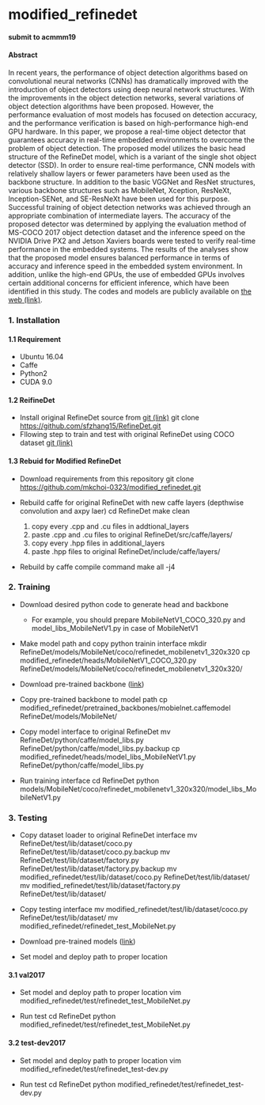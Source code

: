 # modified_refinedet

#### submit to acmmm19

#### Abstract
In recent years, the performance of object detection algorithms based on convolutional neural networks (CNNs) has dramatically improved with the introduction of object detectors using deep neural network structures. With the improvements in the object detection networks, several variations of object detection algorithms have been proposed. However, the performance evaluation of most models has focused on detection accuracy, and the performance verification is based on high-performance high-end GPU hardware. In this paper, we propose a real-time object detector that guarantees accuracy in real-time embedded environments to overcome the problem of object detection. The proposed model utilizes the basic head structure of the RefineDet model, which is a variant of the single shot object detector (SSD). In order to ensure real-time performance, CNN models with relatively shallow layers or fewer parameters have been used as the backbone structure. In addition to the basic VGGNet and ResNet structures, various backbone structures such as MobileNet, Xception, ResNeXt, Inception-SENet, and SE-ResNeXt have been used for this purpose. Successful training of object detection networks was achieved through an appropriate combination of intermediate layers. The accuracy of the proposed detector was determined by applying the evaluation method of MS-COCO 2017 object detection dataset and the inference speed on the NVIDIA Drive PX2 and Jetson Xaviers boards were tested to verify real-time performance in the embedded systems. The results of the analyses show that the proposed model ensures balanced performance in terms of accuracy and inference speed in the embedded system environment. In addition, unlike the high-end GPUs, the use of embedded GPUs involves certain additional concerns for efficient inference, which have been identified in this study. The codes and models are publicly available on [the web (link)](https://github.com/mkchoi-0323/modified_refinedet/).

### 1. Installation

#### 1.1 Requirement
- Ubuntu 16.04
- Caffe
- Python2
- CUDA 9.0

#### 1.2 ReifineDet
- Install original RefineDet source from [git (link)](https://github.com/sfzhang15/RefineDet)
  git clone https://github.com/sfzhang15/RefineDet.git
- Fllowing step to train and test with original RefineDet using COCO dataset [git (link)](http://cocodataset.org/#home)

#### 1.3 Rebuid for Modified RefineDet
- Download requirements from this repository
  git clone https://github.com/mkchoi-0323/modified_refinedet.git

- Rebuild caffe for original RefineDet with new caffe layers (depthwise convolution and axpy laer)
  cd RefineDet
  make clean
  1. copy every .cpp and .cu files in addtional_layers
  2. paste .cpp and .cu files to original RefineDet/src/caffe/layers/
  3. copy every .hpp files in additional_layers
  4. paste .hpp files to original RefineDet/include/caffe/layers/

- Rebuild by caffe compile command
  make all -j4

### 2. Training
- Download desired python code to generate head and backbone
  * For example, you should prepare MobileNetV1_COCO_320.py and model_libs_MobileNetV1.py in case of MobileNetV1

- Make model path and copy python trainin interface
  mkdir RefineDet/models/MobileNet/coco/refinedet_mobilenetv1_320x320
  cp modified_refinedet/heads/MobileNetV1_COCO_320.py RefineDet/models/MobileNet/coco/refinedet_mobilenetv1_320x320/

- Download pre-trained backbone ([link](https://drive.google.com/drive/folders/1yMk-NwEisESKt6c8emIvmi1SCYFI0VbJ?usp=sharing))

- Copy pre-trained backbone to model path
  cp modified_refinedet/pretrained_backbones/mobielnet.caffemodel RefineDet/models/MobileNet/  

- Copy model interface to original RefineDet
  mv RefineDet/python/caffe/model_libs.py RefineDet/python/caffe/model_libs.py.backup 
  cp modified_refinedet/heads/model_libs_MobileNetV1.py RefineDet/python/caffe/model_libs.py
  
- Run training interface
  cd RefineDet
  python models/MobileNet/coco/refinedet_mobilenetv1_320x320/model_libs_MobileNetV1.py

### 3. Testing
- Copy dataset loader to original RefineDet interface
  mv RefineDet/test/lib/dataset/coco.py RefineDet/test/lib/dataset/coco.py.backup
  mv RefineDet/test/lib/dataset/factory.py RefineDet/test/lib/dataset/factory.py.backup
  mv modified_refinedet/test/lib/dataset/coco.py RefineDet/test/lib/dataset/
  mv modified_refinedet/test/lib/dataset/factory.py RefineDet/test/lib/dataset/
  
- Copy testing interface
  mv modified_refinedet/test/lib/dataset/coco.py RefineDet/test/lib/dataset/
  mv modified_refinedet/refinedet_test_MobileNet.py

- Download pre-trained models ([link](https://drive.google.com/open?id=1NrC9p4R-z4HmN29A13boo_srfgwfmLah))

- Set model and deploy path to proper location

#### 3.1 val2017
- Set model and deploy path to proper location
  vim modified_refinedet/test/refinedet_test_MobileNet.py

- Run test
  cd RefineDet
  python modified_refinedet/test/refinedet_test_MobileNet.py

#### 3.2 test-dev2017
- Set model and deploy path to proper location
  vim modified_refinedet/test/refinedet_test-dev.py
  
- Run test
  cd RefineDet
  python modified_refinedet/test/refinedet_test-dev.py
  


